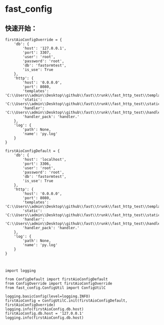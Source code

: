 # fast_config



## 快速开始：


	firstAioConfigOverride = {
		'db': {
			'host': '127.0.0.1',
			'port': 3307,
			'user': 'root',
			'password': 'root',
			'db': 'fastormtest',
			'is_use': True
		},
		'http': {
			'host': '0.0.0.0',
			'port': 8080,
			'templates': 'C:\\Users\\admin\\Desktop\\github\\fast\\trunk\\fast_http_test\\templates',
			'static': 'C:\\Users\\admin\\Desktop\\github\\fast\\trunk\\fast_http_test\\static',
			'handler': 'C:\\Users\\admin\\Desktop\\github\\fast\\trunk\\fast_http_test\\handler',
			'handler_pack': 'handler.'
		},
		'log': {
			'path': None,
			'name': 'py.log'
		}
	}
	
	firstAioConfigDefault = {
		'db': {
			'host': 'localhost',
			'port': 3306,
			'user': 'root',
			'password': 'root',
			'db': 'fastormtest',
			'is_use': True
		},
		'http': {
			'host': '0.0.0.0',
			'port': 8080,
			'templates': 'C:\\Users\\admin\\Desktop\\github\\fast\\trunk\\fast_http_test\\templates',
			'static': 'C:\\Users\\admin\\Desktop\\github\\fast\\trunk\\fast_http_test\\static',
			'handler': 'C:\\Users\\admin\\Desktop\\github\\fast\\trunk\\fast_http_test\\handler',
			'handler_pack': 'handler.'
		},
		'log': {
			'path': None,
			'name': 'py.log'
		}
	}



	import logging

	from ConfigDefault import firstAioConfigDefault
	from ConfigOverride import firstAioConfigOverride
	from fast_config.ConfigUtil import ConfigUtilC

	logging.basicConfig(level=logging.INFO)
	firstAioConfig = ConfigUtilC.init(firstAioConfigDefault, firstAioConfigOverride)
	logging.info(firstAioConfig.db.host)
	firstAioConfig.db.host = '127.0.0.1'
	logging.info(firstAioConfig.db.host)


	
